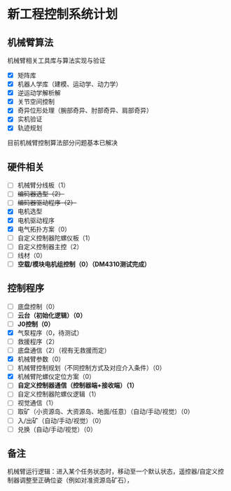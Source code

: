 # 新工程控制系统计划

## 机械臂算法

机械臂相关工具库与算法实现与验证

- [x] 矩阵库
- [x] 机器人学库（建模、运动学、动力学）
- [x] 逆运动学解析解
- [x] 关节空间控制
- [x] 奇异位形处理（腕部奇异、肘部奇异、肩部奇异）
- [x] 实机验证
- [x] 轨迹规划

目前机械臂控制算法部分问题基本已解决

## 硬件相关

- [ ] 机械臂分线板（1）
- [ ] ~~编码器选型（2）~~
- [ ] ~~编码器驱动程序（2）~~
- [x] 电机选型
- [x] 电机驱动程序
- [x] 电气拓扑方案（0）
- [ ] 自定义控制器陀螺仪板（1）
- [ ] 自定义控制器主控（2）
- [ ] 线材（0）
- [ ] **空载/模块电机组控制（0）（DM4310测试完成）**

## 控制程序

- [ ] 底盘控制（0）
- [ ] **云台（初始化逻辑）（0）**
- [ ] **J0控制（0）**
- [x] 气泵程序（0，待测试）
- [ ] 救援程序（2）
- [ ] 底盘通信（2）（视有无救援而定）
- [x] 机械臂参数（0）
- [ ] 机械臂控制规划（不同控制方式及对应介入条件）（0）
- [x] 机械臂陀螺仪定位方案（0）
- [ ] **自定义控制器通信（控制器端+接收端）（1）**
- [ ] 自定义控制器陀螺仪逻辑（1）
- [ ] 视觉通信（1）
- [ ] 取矿（小资源岛、大资源岛、地面/任意）（自动/手动/视觉）（0）
- [ ] 入/出矿（自动/手动/视觉）（0）
- [ ] 兑换（自动/手动/视觉）（0）

## 备注
机械臂运行逻辑：进入某个任务状态时，移动至一个默认状态，遥控器/自定义控制器调整至正确位姿（例如对准资源岛矿石），
